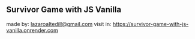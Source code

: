 ## Survivor Game with JS Vanilla
made by: lazaroaltedill@gmail.com
visit in: https://survivor-game-with-js-vanilla.onrender.com